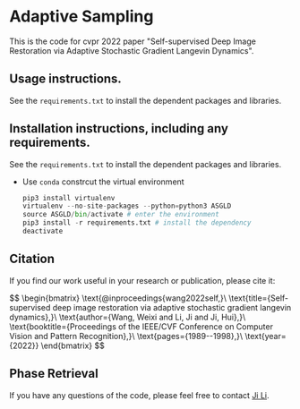 # Adaptive Sampling
This is the code for cvpr 2022 paper "Self-supervised Deep Image Restoration via Adaptive Stochastic Gradient Langevin Dynamics".
## Usage instructions.
See the ```requirements.txt``` to install the dependent packages and libraries.
## Installation instructions, including any requirements.
See the ```requirements.txt``` to install the dependent packages and libraries.

 + Use ```conda```  constrcut the virtual environment
    ```python
    pip3 install virtualenv
    virtualenv --no-site-packages --python=python3 ASGLD
    source ASGLD/bin/activate # enter the environment 
    pip3 install -r requirements.txt # install the dependency 
    deactivate
    ```
## Citation
If you find our work useful in your research or publication, please cite it:


$$
\begin{bmatrix}
\text{@inproceedings{wang2022self,}\\
  \text{title={Self-supervised deep image restoration via adaptive stochastic gradient langevin dynamics},}\\
  \text{author={Wang, Weixi and Li, Ji and Ji, Hui},}\\
  \text{booktitle={Proceedings of the IEEE/CVF Conference on Computer Vision and Pattern Recognition},}\\
  \text{pages={1989--1998},}\\
  \text{year={2022}}
\end{bmatrix}
$$



## Phase Retrieval

If you have any questions of the code, please feel free to contact [Ji Li](mailto:matliji@nus.edu.sg).

